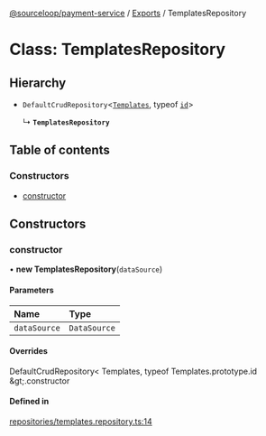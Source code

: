 [@sourceloop/payment-service](../README.md) / [Exports](../modules.md) / TemplatesRepository

# Class: TemplatesRepository

## Hierarchy

- `DefaultCrudRepository`<[`Templates`](Templates.md), typeof [`id`](Templates.md#id)\>

  ↳ **`TemplatesRepository`**

## Table of contents

### Constructors

- [constructor](TemplatesRepository.md#constructor)

## Constructors

### constructor

• **new TemplatesRepository**(`dataSource`)

#### Parameters

| Name | Type |
| :------ | :------ |
| `dataSource` | `DataSource` |

#### Overrides

DefaultCrudRepository&lt;
  Templates,
  typeof Templates.prototype.id
\&gt;.constructor

#### Defined in

[repositories/templates.repository.ts:14](https://github.com/sourcefuse/loopback4-microservice-catalog/blob/53060ad88/services/payment-service/src/repositories/templates.repository.ts#L14)
